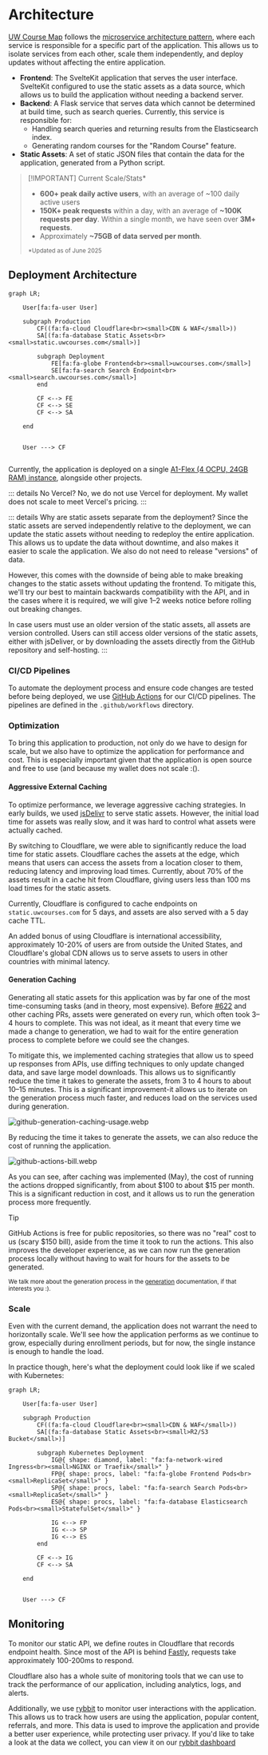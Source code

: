 # Architecture

[UW Course Map](https://uwcourses.com) follows the [microservice architecture pattern](https://en.wikipedia.org/wiki/Microservices), where each service is responsible for a specific part of the application. This allows us to isolate services from each other, scale them independently, and deploy updates without affecting the entire application.

- **Frontend**: The SvelteKit application that serves the user interface. SvelteKit configured to use the static assets as a data source, which allows us to build the application without needing a backend server. 
- **Backend**: A Flask service that serves data which cannot be determined at build time, such as search queries. Currently, this service is responsible for:
  - Handling search queries and returning results from the Elasticsearch index.
  - Generating random courses for the "Random Course" feature.
- **Static Assets**: A set of static JSON files that contain the data for the application, generated from a Python script.

> [!IMPORTANT] Current Scale/Stats*
> - **600+ peak daily active users**, with an average of ~100 daily active users
> - **150K+ peak requests** within a day, with an average of **~100K requests per day**. Within a single month, we have seen over **3M+ requests**.
> - Approximately **~75GB of data served per month**.
> 
> <small>*Updated as of June 2025</small>

## Deployment Architecture

```mermaid
graph LR;
    
    User[fa:fa-user User]
    
    subgraph Production
        CF((fa:fa-cloud Cloudflare<br><small>CDN & WAF</small>))
        SA[(fa:fa-database Static Assets<br><small>static.uwcourses.com</small>)]
        
        subgraph Deployment
            FE[fa:fa-globe Frontend<br><small>uwcourses.com</small>]
            SE[fa:fa-search Search Endpoint<br><small>search.uwcourses.com</small>]
        end
        
        CF <--> FE
        CF <--> SE
        CF <--> SA
        
    end


    User ---> CF
    
```

Currently, the application is deployed on a single [A1-Flex (4 OCPU, 24GB RAM) instance](https://www.oracle.com/cloud/compute/arm/), alongside other projects.

::: details No Vercel?
No, we do not use Vercel for deployment. My wallet does not scale to meet Vercel's pricing.
::: 

::: details Why are static assets separate from the deployment?
Since the static assets are served independently relative to the deployment, we can update the static assets without needing to redeploy the entire application. This allows us to update the data without downtime, and also makes it easier to scale the application. We also do not need to release "versions" of data.

However, this comes with the downside of being able to make breaking changes to the static assets without updating the frontend. To mitigate this, we'll try our best to maintain backwards compatibility with the API, and in the cases where it is required, we will give 1–2 weeks notice before rolling out breaking changes.

In case users must use an older version of the static assets, all assets are version controlled. Users can still access older versions of the static assets, either with jsDeliver, or by downloading the assets directly from the GitHub repository and self-hosting.
::: 

### CI/CD Pipelines

To automate the deployment process and ensure code changes are tested before being deployed, we use [GitHub Actions](https://github.com/twangodev/uw-coursemap/actions) for our CI/CD pipelines. The pipelines are defined in the `.github/workflows` directory.

### Optimization

To bring this application to production, not only do we have to design for scale, but we also have to optimize the application for performance and cost. This is especially important given that the application is open source and free to use (and because my wallet does not scale :().

#### Aggressive External Caching

To optimize performance, we leverage aggressive caching strategies. In early builds, we used [jsDelivr](https://www.jsdelivr.com/) to serve static assets. However, the initial load time for assets was really slow, and it was hard to control what assets were actually cached.

By switching to Cloudflare, we were able to significantly reduce the load time for static assets. Cloudflare caches the assets at the edge, which means that users can access the assets from a location closer to them, reducing latency and improving load times. Currently, about 70% of the assets result in a cache hit from Cloudflare, giving users less than 100 ms load times for the static assets.

Currently, Cloudflare is configured to cache endpoints on `static.uwcourses.com` for 5 days, and assets are also served with a 5 day cache TTL.

An added bonus of using Cloudflare is international accessibility, approximately 10-20% of users are from outside the United States, and Cloudflare's global CDN allows us to serve assets to users in other countries with minimal latency.

#### Generation Caching

Generating all static assets for this application was by far one of the most time-consuming tasks (and in theory, most expensive). Before [#622](https://github.com/twangodev/uw-coursemap/pull/622) and other caching PRs, assets were generated on every run, which often took 3–4 hours to complete. This was not ideal, as it meant that every time we made a change to generation, we had to wait for the entire generation process to complete before we could see the changes.

To mitigate this, we implemented caching strategies that allow us to speed up responses from APIs, use diffing techniques to only update changed data, and save large model downloads. This allows us to significantly reduce the time it takes to generate the assets, from 3 to 4 hours to about 10–15 minutes. This is a significant improvement-it allows us to iterate on the generation process much faster, and reduces load on the services used during generation.

![github-generation-caching-usage.webp](../public/assets/github-generation-caching-usage.webp)

By reducing the time it takes to generate the assets, we can also reduce the cost of running the application.

![github-actions-bill.webp](../public/assets/github-actions-bill.webp)

As you can see, after caching was implemented (May), the cost of running the actions dropped significantly, from about $100 to about $15 per month. This is a significant reduction in cost, and it allows us to run the generation process more frequently.

> [!TIP]
> GitHub Actions is free for public repositories, so there was no "real" cost to us (scary $150 bill), aside from the time it took to run the actions. This also improves the developer experience, as we can now run the generation process locally without having to wait for hours for the assets to be generated.

<small>We talk more about the generation process in the [generation](../codebase/generation.md) documentation, if that interests you :).</small>

### Scale

Even with the current demand, the application does not warrant the need to horizontally scale. We'll see how the application performs as we continue to grow, especially during enrollment periods, but for now, the single instance is enough to handle the load.

In practice though, here's what the deployment could look like if we scaled with Kubernetes:

```mermaid
graph LR;
    
    User[fa:fa-user User]
    
    subgraph Production
        CF((fa:fa-cloud Cloudflare<br><small>CDN & WAF</small>))
        SA[(fa:fa-database Static Assets<br><small>R2/S3 Bucket</small>)]
        
        subgraph Kubernetes Deployment
            IG@{ shape: diamond, label: "fa:fa-network-wired Ingress<br><small>NGINX or Traefik</small>" }
            FP@{ shape: procs, label: "fa:fa-globe Frontend Pods<br><small>ReplicaSet</small>" }
            SP@{ shape: procs, label: "fa:fa-search Search Pods<br><small>ReplicaSet</small>" }
            ES@{ shape: procs, label: "fa:fa-database Elasticsearch Pods<br><small>StatefulSet</small>" }
            
            IG <--> FP
            IG <--> SP
            IG <--> ES
        end
        
        CF <--> IG
        CF <--> SA
        
    end


    User ---> CF
```



## Monitoring

To monitor our static API, we define routes in Cloudflare that records endpoint health. Since most of the API is behind [Fastly](https://www.fastly.com/), requests take approximately 100-200ms to respond.

Cloudflare also has a whole suite of monitoring tools that we can use to track the performance of our application, including analytics, logs, and alerts.

Additionally, we use [rybbit](https://github.com/rybbit-io/rybbit) to monitor user interactions with the application. This allows us to track how users are using the application, popular content, referrals, and more. This data is used to improve the application and provide a better user experience, while protecting user privacy. If you'd like to take a look at the data we collect, you can view it on our [rybbit dashboard](https://rybbit.twango.dev/1)